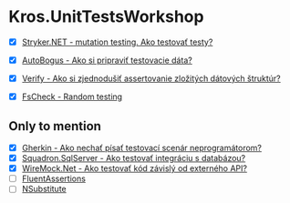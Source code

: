 # Kros.UnitTestsWorkshop

- [x] [Stryker.NET - mutation testing. Ako testovať testy?](https://stryker-mutator.io/docs/stryker-net/introduction/)
- [x] [AutoBogus - Ako si pripraviť testovacie dáta?](https://github.com/nickdodd79/AutoBogus)
- [x] [Verify - Ako si zjednodušiť assertovanie zložitých dátových štruktúr?](https://github.com/VerifyTests/Verify)
- [x] [FsCheck - Random testing](https://fscheck.github.io/FsCheck/RunningTests.html)


## Only to mention

- [x] [Gherkin - Ako nechať písať testovací scenár neprogramátorom?](https://github.com/ttutisani/Xunit.Gherkin.Quick)
- [x] [Squadron.SqlServer - Ako testovať integráciu s databázou?](https://swisslife-oss.github.io/squadron/docs/sqlserver)
- [x] [WireMock.Net - Ako testovať kód závislý od externého API?](https://github.com/WireMock-Net/WireMock.Net)
- [ ] [FluentAssertions](https://fluentassertions.com/)
- [ ] [NSubstitute](https://nsubstitute.github.io/)
